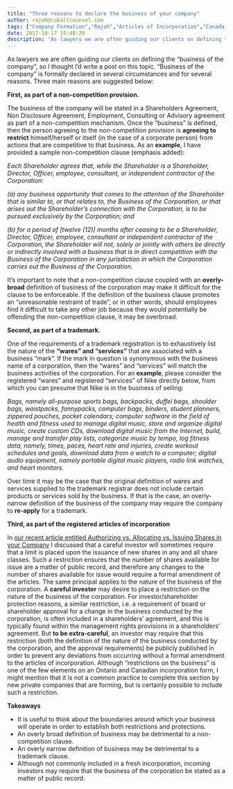 ```yaml
---
title: "Three reasons to declare the business of your company"
author: rajah@cobaltcounsel.com
tags: ["Company Formation","Rajah","Articles of Incorporation","Canada (ON)","Canada (General)"]
date: 2017-10-17 15:48:29
description: "As lawyers we are often guiding our clients on defining the “business of the company”, so I thought I’d write a post on this topic.   “Business of the company” is formally declared in several circum..."
---
```


As lawyers we are often guiding our clients on defining the “business of the company”, so I thought I’d write a post on this topic.   “Business of the company” is formally declared in several circumstances and for several reasons.  Three main reasons are suggested below:

**First, as part of a non-competition provision.**

The business of the company will be stated in a Shareholders Agreement, Non Disclosure Agreement, Employment, Consulting or Advisory agreement as part of a non-competition mechanism.  Once the “business” is defined, then the person agreeing to the non-competition provision is **agreeing to restrict** himself/herself or itself (in the case of a corporate person) from actions that are competitive to that business.  As an **example**, I have provided a sample non-competition clause (emphasis added):

*Each Shareholder agrees that, while the Shareholder is a Shareholder, Director, Officer, employee, consultant, or independent contractor of the Corporation:*

*(a) any business opportunity that comes to the attention of the Shareholder that is similar to, or that relates to, the Business of the Corporation, or that arises out the Shareholder’s connection with the Corporation, is to be pursued exclusively by the Corporation; and*

*(b) for a period of [twelve (12)] months after ceasing to be a Shareholder, Director, Officer, employee, consultant or independent contractor of the Corporation, the Shareholder will not, solely or jointly with others be directly or indirectly involved with a business that is in direct competition with the Business of the Corporation in any jurisdiction in which the Corporation carries out the Business of the Corporation.*

 

It’s important to note that a non-competition clause coupled with an **overly-broad** definition of business of the corporation may make it difficult for the clause to be enforceable. If the definition of the business clause promotes an “unreasonable restraint of trade”, or in other words, should employees find it difficult to take any other job because they would potentially be offending the non-competition clause, it may be overbroad.

**Second, as part of a trademark.**

One of the requirements of a trademark registration is to exhaustively list the nature of the **“wares” and “services”** that are associated with a business “mark”.  If the mark in question is synonymous with the business name of a corporation, then the “wares” and “services” will match the business activities of the corporation.  For an **example**, please consider the registered “wares” and registered “services” of Nike directly below, from which you can presume that Nike is in the business of selling:

*Bags, namely all-purpose sports bags, backpacks, duffel bags, shoulder bags, waistpacks, fannypacks, computer bags, binders, student planners, zippered pouches, pocket calendars; computer software in the field of health and fitness used to manage digital music, store and organize digital music, create custom CDs, download digital music from the Internet, build, manage and transfer play lists, categorize music by tempo, log fitness data, namely, times, paces, heart rate and injuries, create workout schedules and goals, download data from a watch to a computer; digital audio equipment, namely portable digital music players, radio link watches, and heart monitors.*

Over time it may be the case that the original definition of wares and services supplied to the trademark registrar does not include certain products or services sold by the business.  If that is the case, an overly-narrow definition of the business of the company may require the company to **re-apply** for a trademark.

**Third, as part of the registered articles of incorporation**

In [our recent article entitled Authorizing vs. Allocating vs. Issuing Shares in your Company](https://blog.clausehound.com/authorizing-vs-allocating-vs-issuing-shares-company/)  I discussed that a careful investor will sometimes require that a limit is placed upon the issuance of new shares in any and all share classes.  Such a restriction ensures that the number of shares available for issue are a matter of public record, and therefore any changes to the number of shares available for issue would require a formal amendment of the articles.  The same principal applies to the nature of the business of the corporation.  A **careful investor** may desire to place  a restriction on the nature of the business of the corporation.  For investor/shareholder protection reasons, a similar restriction, i.e. a requirement of board or shareholder approval for a change in the business conducted by the corporation, is often included in a shareholders’ agreement, and this is typically found within the management rights provisions in a shareholders’ agreement.  But **to be extra-careful**, an investor may require that this restriction (both the definition of the nature of the business conducted by the corporation, and the approval requirements) be publicly published in order to prevent any deviations from occurring without a formal amendment to the articles of incorporation.  Although “restrictions on the business” is one of the few elements on an Ontario and Canadian incorporation form, I might mention that it is not a common practice to complete this section by new private companies that are forming, but is certainly possible to include such a restriction.

**Takeaways**

- It is useful to think about the boundaries around which your business will operate in order to establish both restrictions and protections.
- An overly broad definition of business may be detrimental to a non-competition clause.
- An overly narrow definition of business may be detrimental to a trademark clause.
- Although not commonly included in a fresh incorporation, incoming investors may require that the business of the corporation be stated as a matter of public record.
